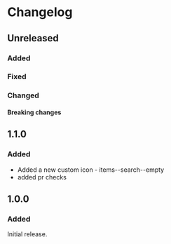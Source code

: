 # Changelog

## Unreleased

### Added

### Fixed

### Changed

#### Breaking changes

## 1.1.0

### Added
- Added a new custom icon - items--search--empty
- added pr checks

## 1.0.0

### Added
Initial release.
